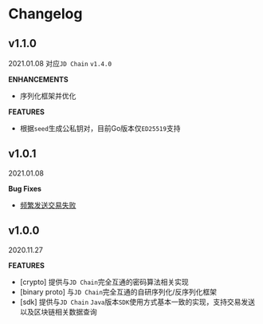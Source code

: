 # Changelog

## v1.1.0
2021.01.08
对应`JD Chain` `v1.4.0` 

**ENHANCEMENTS**
* 序列化框架并优化

**FEATURES**
* 根据`seed`生成公私钥对，目前Go版本仅`ED25519`支持

## v1.0.1
2021.01.08

**Bug Fixes**
* [频繁发送交易失败](https://github.com/blockchain-jd-com/framework-go/issues/3)

## v1.0.0
2020.11.27

**FEATURES**
* [crypto] 提供与`JD Chain`完全互通的密码算法相关实现
* [binary proto] 与`JD Chain`完全互通的自研序列化/反序列化框架
* [sdk] 提供与`JD Chain` `Java`版本`SDK`使用方式基本一致的实现，支持交易发送以及区块链相关数据查询